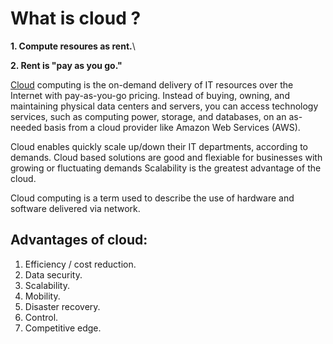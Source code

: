 # What is cloud ?
**1. Compute resoures as rent.**\

**2. Rent is "pay as you go."**

[Cloud][cloud] computing is the on-demand delivery of IT resources over the Internet with pay-as-you-go pricing. Instead of buying, owning, and maintaining physical data centers and servers, you can access technology services, such as computing power, storage, and databases, on an as-needed basis from a cloud provider like Amazon Web Services (AWS).

[Cloud]: https://aws.amazon.com/what-is-cloud-computing/

Cloud enables quickly scale up/down their IT departments, according to demands. Cloud based solutions are good and flexiable for businesses with growing or fluctuating demands Scalability is the greatest advantage of the cloud.

Cloud computing is a term used to describe the use of hardware and software delivered via network.

## Advantages of cloud:

1. Efficiency / cost reduction.
2. Data security.
3. Scalability.
4. Mobility.
5. Disaster recovery.
6. Control.
7. Competitive edge.